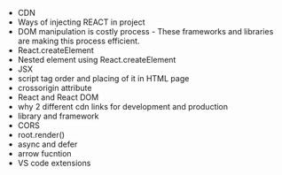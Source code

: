 <!-- It will be used as map that what all topics have been discussed in this episode. -->
- CDN
- Ways of injecting REACT in project
- DOM manipulation is costly process - These frameworks and libraries are making this process efficient.
- React.createElement
- Nested element using React.createElement
- JSX
- script tag order and placing of it in HTML page
- crossorigin attribute
- React and React DOM
- why 2 different cdn links for development and production
- library and framework
- CORS
- root.render()
- async and defer
- arrow fucntion
- VS code extensions
